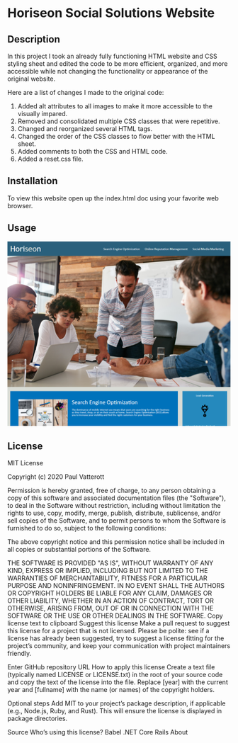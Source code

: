 # Horiseon Social Solutions Website

## Description

In this project I took an already fully functioning HTML website and CSS styling sheet and edited the code to be more efficient, organized, and more accessible while not changing the functionality or appearance of the original website.

Here are a list of changes I made to the original code:

1. Added alt attributes to all images to make it more accessible to the visually impared.
2. Removed and consolidated multiple CSS classes that were repetitive.
3. Changed and reorganized several HTML tags.
4. Changed the order of the CSS classes to flow better with the HTML sheet.
5. Added comments to both the CSS and HTML code.
6. Added a reset.css file.

## Installation

To view this website open up the index.html doc using your favorite web browser.

## Usage

![screen shot](assets/images/screenshot.png)

## License

MIT License

Copyright (c) 2020 Paul Vatterott

Permission is hereby granted, free of charge, to any person obtaining a copy
of this software and associated documentation files (the "Software"), to deal
in the Software without restriction, including without limitation the rights
to use, copy, modify, merge, publish, distribute, sublicense, and/or sell
copies of the Software, and to permit persons to whom the Software is
furnished to do so, subject to the following conditions:

The above copyright notice and this permission notice shall be included in all
copies or substantial portions of the Software.

THE SOFTWARE IS PROVIDED "AS IS", WITHOUT WARRANTY OF ANY KIND, EXPRESS OR
IMPLIED, INCLUDING BUT NOT LIMITED TO THE WARRANTIES OF MERCHANTABILITY,
FITNESS FOR A PARTICULAR PURPOSE AND NONINFRINGEMENT. IN NO EVENT SHALL THE
AUTHORS OR COPYRIGHT HOLDERS BE LIABLE FOR ANY CLAIM, DAMAGES OR OTHER
LIABILITY, WHETHER IN AN ACTION OF CONTRACT, TORT OR OTHERWISE, ARISING FROM,
OUT OF OR IN CONNECTION WITH THE SOFTWARE OR THE USE OR OTHER DEALINGS IN THE
SOFTWARE.
Copy license text to clipboard
Suggest this license
Make a pull request to suggest this license for a project that is not licensed. Please be polite: see if a license has already been suggested, try to suggest a license fitting for the project’s community, and keep your communication with project maintainers friendly.

Enter GitHub repository URL
How to apply this license
Create a text file (typically named LICENSE or LICENSE.txt) in the root of your source code and copy the text of the license into the file. Replace [year] with the current year and [fullname] with the name (or names) of the copyright holders.

Optional steps
Add MIT to your project’s package description, if applicable (e.g., Node.js, Ruby, and Rust). This will ensure the license is displayed in package directories.

 Source
Who’s using this license?
Babel
.NET Core
Rails
About 
